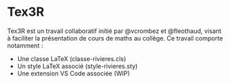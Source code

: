 # Tex3R

Tex3R est un travail collaboratif initié par @vcrombez et @fleothaud, visant à faciliter la présentation de cours de maths au collège. Ce travail comporte notamment :
- Une classe LaTeX (classe-rivieres.cls)
- Un style LaTeX associé (style-rivieres.sty)
- Une extension VS Code associée (WIP)

